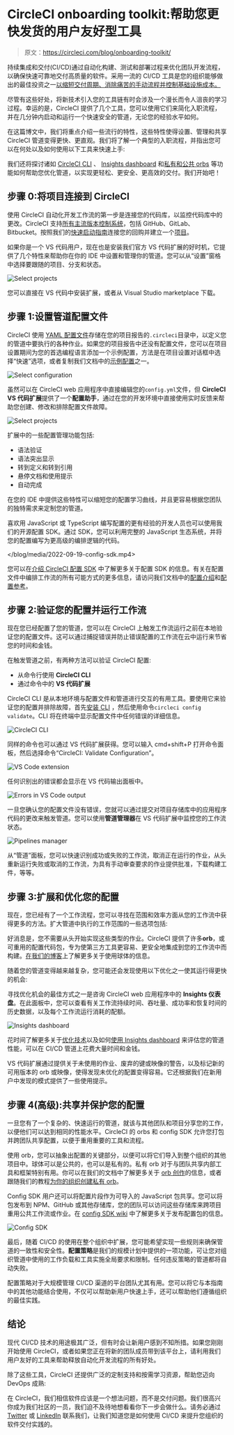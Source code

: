 # CircleCI onboarding toolkit:帮助您更快发货的用户友好型工具

> 原文：<https://circleci.com/blog/onboarding-toolkit/>

持续集成和交付(CI/CD)通过自动化构建、测试和部署过程来优化团队开发流程，以确保快速可靠地交付高质量的软件。采用一流的 CI/CD 工具是您的组织能够做出的最佳投资之一[以缩短交付周期、消除痛苦的手动流程并控制基础设施成本。](https://www.businesswire.com/news/home/20211214005039/en/CircleCI-Can-Deliver-664-ROI-13.98M-NPV-According-to-Total-Economic-Impact-Study)

尽管有这些好处，将新技术引入您的工具链有时会涉及一个漫长而令人沮丧的学习过程。幸运的是，CircleCI 提供了几个工具，您可以使用它们来简化入职流程，并在几分钟内启动和运行一个快速安全的管道，无论您的经验水平如何。

在这篇博文中，我们将重点介绍一些流行的特性，这些特性使得设置、管理和共享 CircleCI 管道变得更快、更直观。我们将了解一个典型的入职流程，并指出您可以在何处以及如何使用以下工具来快速上手:

我们还将探讨诸如 [CircleCI CLI](https://circleci.com/docs/local-cli/) 、 [Insights dashboard](https://circleci.com/docs/insights/) 和[私有和公共 orbs](https://circleci.com/docs/orb-intro/) 等功能如何帮助您优化管道，以实现更轻松、更安全、更高效的交付。我们开始吧！

## 步骤 0:将项目连接到 CircleCI

使用 CircleCI 自动化开发工作流的第一步是连接您的代码库，以监控代码库中的更改。CircleCI 支持[所有主流版本控制系统](https://circleci.com/product/vcs/)，包括 GitHub、GitLab、Bitbucket。按照我们的[快速启动指南](https://circleci.com/docs/getting-started/)连接您的回购并建立一个[项目](https://circleci.com/docs/projects/)。

如果你是一个 VS 代码用户，现在也是安装我们官方 VS 代码扩展的好时机，它提供了几个特性来帮助你在你的 IDE 中设置和管理你的管道。您可以从“设置”窗格中选择要跟随的项目、分支和状态。

![Select projects](img/0cca09b99f1930d09d75bc85529d2200.png)

您可以直接在 VS 代码中安装扩展，或者从 Visual Studio marketplace 下载。

## 步骤 1:设置管道配置文件

CircleCI 使用 [YAML 配置文件](https://circleci.com/docs/introduction-to-yaml-configurations/)存储在您的项目报告的`.circleci`目录中，以定义您的管道中要执行的各种作业。如果您的项目报告中还没有配置文件，您可以在项目设置期间为您的首选编程语言添加一个示例配置，方法是在项目设置对话框中选择“快速”选项，或者复制我们文档中的[示例配置](https://circleci.com/docs/sample-config/)之一。

![Select configuration](img/8a921d912c63f019129daad0cda397b5.png)

虽然可以在 CircleCI web 应用程序中直接编辑您的`config.yml`文件，但 **CircleCI VS 代码扩展**提供了一个**配置助手**，通过在您的开发环境中直接使用实时反馈来帮助您创建、修改和排除配置文件故障。

![Select projects](img/7b70f13ed2177b8b3cb6144d443df039.png)

扩展中的一些配置管理功能包括:

*   语法验证
*   语法突出显示
*   转到定义和转到引用
*   悬停文档和使用提示
*   自动完成

在您的 IDE 中提供这些特性可以缩短您的配置学习曲线，并且更容易根据您团队的独特需求来定制您的管道。

喜欢用 JavaScript 或 TypeScript 编写配置的更有经验的开发人员也可以使用我们的开源配置 SDK。通过 SDK，您可以利用完整的 JavaScript 生态系统，并将您的配置编写为更高级的编排逻辑的代码。

 </blog/media/2022-09-19-config-sdk.mp4> 

您可以在[介绍 CircleCI 配置 SDK](https://circleci.com/blog/config-sdk/) 中了解更多关于配置 SDK 的信息。有关在配置文件中编排工作流的所有可能方式的更多信息，请访问我们文档中的[配置介绍](https://circleci.com/docs/config-intro/)和[配置参考](https://circleci.com/docs/configuration-reference/)。

## 步骤 2:验证您的配置并运行工作流

现在您已经配置了您的管道，您可以在 CircleCI 上触发工作流运行之前在本地验证您的配置文件。这可以通过捕捉错误并防止错误配置的工作流在云中运行来节省您的时间和金钱。

在触发管道之前，有两种方法可以验证 CircleCI 配置:

*   从命令行使用 **CircleCI CLI**
*   通过命令中的 **VS 代码扩展**

CircleCI CLI 是从本地环境与配置文件和管道进行交互的有用工具。要使用它来验证您的配置并排除故障，首先[安装 CLI](https://circleci.com/docs/local-cli/) ，然后使用命令`circleci config validate`。CLI 将在终端中显示配置文件中任何错误的详细信息。

![CircleCI CLI](img/00dcd2a6847236962aa419ef6a0bec8b.png)

同样的命令也可以通过 VS 代码扩展获得。您可以输入 cmd+shift+P 打开命令面板，然后选择命令“CircleCI: Validate Configuration”。

![VS Code extension](img/ac6c394ca0e0ce8d458ce5515764e978.png)

任何识别出的错误都会显示在 VS 代码输出面板中。

![Errors in VS Code output](img/af62ed89ec2a6291b7895b8bb3fc79e9.png)

一旦您确认您的配置文件没有错误，您就可以通过提交对项目存储库中的应用程序代码的更改来触发管道。您可以使用**管道管理器**在 VS 代码扩展中监控您的工作流状态。

![Pipelines manager](img/921a0a271afcd4a23af05699d0bad4de.png)

从“管道”面板，您可以快速识别成功或失败的工作流，取消正在运行的作业，从头重新运行失败或取消的工作流，为具有手动审查要求的作业提供批准，下载构建工件，等等。

## 步骤 3:扩展和优化您的配置

现在，您已经有了一个工作流程，您可以寻找在范围和效率方面从您的工作流中获得更多的方法。扩大管道中执行的工作范围的一些选项包括:

好消息是，您不需要从头开始实现这些类型的作业。CircleCI 提供了许多**orb**，或可重用的配置代码包，专为使第三方工具更容易、更安全地集成到您的工作流中而构建。[在我们的博客](https://circleci.com/blog/automate-and-scale-your-ci-cd-with-circleci-orbs/)上了解更多关于使用球体的信息。

随着您的管道变得越来越复杂，您可能还会发现使用以下优化之一使其运行得更快的机会:

寻找优化机会的最佳方式之一是咨询 CircleCI web 应用程序中的 **Insights 仪表盘**。在此面板中，您可以查看有关工作流持续时间、吞吐量、成功率和恢复时间的历史数据，以及每个工作流运行消耗的配额。

![Insights dashboard](img/c5c3656f1faa053ce3c0be1e1b31a553.png)

花时间了解更多关于[优化技术](https://circleci.com/blog/six-optimization-tips-for-your-config/)以及如何[使用 Insights dashboard](https://circleci.com/blog/how-the-insights-team-uses-insights-to-optimize-pipelines/) 来评估您的管道性能，可以在 CI/CD 管道上花费大量时间和金钱。

VS 代码扩展通过提供关于未使用的作业、废弃的键或映像的警告，以及标记新的可用版本的 orb 或映像，使得发现未优化的配置变得容易。它还根据我们在新用户中发现的模式提供了一些使用提示。

## 步骤 4(高级):共享并保护您的配置

一旦您有了一个复杂的、快速运行的管道，就该与其他团队和项目分享您的工作，以便他们可以达到相同的性能水平。CircleCI 的 orbs 和 config SDK 允许您打包并跨团队共享配置，以便于重用重要的工具和流程。

使用 orb，您可以抽象出配置的关键部分，以便可以将它们导入到整个组织的其他项目中。球体可以是公共的，也可以是私有的。私有 orb 对于与团队共享内部工具和框架特别有用。你可以在我们的文档中了解更多关于 [orb 创作](https://circleci.com/docs/orb-author-intro/)的信息，或者跟随我们的教程[为你的组织创建私有 orb](https://circleci.com/blog/building-private-orbs/)。

Config SDK 用户还可以将配置片段作为可导入的 JavaScript 包共享。您可以将包发布到 NPM、GitHub 或其他存储库，您的团队可以访问这些存储库来跨项目重用公共工作流或作业。在 [config SDK wiki](https://github.com/CircleCI-Public/circleci-config-sdk-ts/wiki/Write-Package) 中了解更多关于发布配置包的信息。

![Config SDK](img/27f22160d96bfcda159c9b08fa390464.png)

最后，随着 CI/CD 的使用在整个组织中扩展，您可能希望实现一些规则来确保管道的一致性和安全性。**配置策略**是我们的规模计划中提供的一项功能，可让您对组织管道中使用的工作负载和工具实施全局要求和限制。任何违反策略的管道都将自动失败。

配置策略对于大规模管理 CI/CD 渠道的平台团队尤其有用。您可以将它与本指南中的其他功能结合使用，不仅可以帮助新用户快速上手，还可以帮助他们遵循组织的最佳实践。

## 结论

现代 CI/CD 技术的用途极其广泛，但有时会让新用户感到不知所措。如果您刚刚开始使用 CircleCI，或者如果您正在将新的团队成员带到该平台上，请利用我们用户友好的工具来帮助释放自动化开发流程的所有好处。

除了这些工具，CircleCI 还提供广泛的定制支持和按需学习资源，帮助您迈向 DevOps 成熟:

在 CircleCI，我们相信软件应该是一个想法问题，而不是交付问题。我们很高兴你成为我们社区的一员，我们迫不及待地想看看你下一步会做什么。请务必通过 [Twitter](https://twitter.com/CircleCI) 或 [LinkedIn](https://www.linkedin.com/company/circleci) 联系我们，让我们知道您是如何使用 CI/CD 来提升您组织的软件交付实践的。